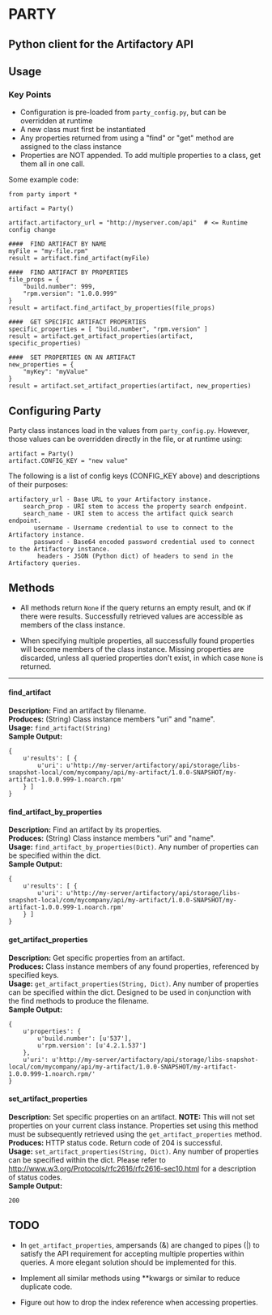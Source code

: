 PARTY
=====
Python client for the Artifactory API
----
## Usage

### Key Points
* Configuration is pre-loaded from ```party_config.py```, but can be overridden at runtime
* A new class must first be instantiated
* Any properties returned from using a "find" or "get" method are assigned to the class instance
* Properties are NOT appended. To add multiple properties to a class, get them all in one call.

Some example code:

    from party import *

    artifact = Party()

    artifact.artifactory_url = "http://myserver.com/api"  # <= Runtime config change

    ####  FIND ARTIFACT BY NAME
    myFile = "my-file.rpm"
    result = artifact.find_artifact(myFile)

    ####  FIND ARTIFACT BY PROPERTIES
    file_props = {
        "build.number": 999,
        "rpm.version": "1.0.0.999"
    }
    result = artifact.find_artifact_by_properties(file_props)

    ####  GET SPECIFIC ARTIFACT PROPERTIES
    specific_properties = [ "build.number", "rpm.version" ]
    result = artifact.get_artifact_properties(artifact, specific_properties)    

    ####  SET PROPERTIES ON AN ARTIFACT
    new_properties = {
        "myKey": "myValue"
    }
    result = artifact.set_artifact_properties(artifact, new_properties)

## Configuring Party

Party class instances load in the values from ```party_config.py```. However, those values can be overridden directly in the file, or at runtime using:

    artifact = Party()
    artifact.CONFIG_KEY = "new value"

The following is a list of config keys (CONFIG_KEY above) and descriptions of their purposes:
    
    artifactory_url - Base URL to your Artifactory instance.
        search_prop - URI stem to access the property search endpoint.
        search_name - URI stem to access the artifact quick search endpoint.
           username - Username credential to use to connect to the Artifactory instance.
           password - Base64 encoded password credential used to connect to the Artifactory instance.
            headers - JSON (Python dict) of headers to send in the Artifactory queries. 

## Methods

* All methods return ```None``` if the query returns an empty result, and ``OK`` if there were results. Successfully retrieved values are accessible as members of the class instance. 

* When specifying multiple properties, all successfully found properties will become members of the class instance. Missing properties are discarded, unless all queried properties don't exist, in which case ```None``` is returned.

----

#### find_artifact
**Description:** Find an artifact by filename.<br/>
**Produces:** (String) Class instance members "uri" and "name".<br/>
**Usage:** ```find_artifact(String)```<br/>
**Sample Output:**<br/>
    
    {
        u'results': [ {
            u'uri': u'http://my-server/artifactory/api/storage/libs-snapshot-local/com/mycompany/api/my-artifact/1.0.0-SNAPSHOT/my-artifact-1.0.0.999-1.noarch.rpm'
        } ]
    }

#### find_artifact_by_properties
**Description:** Find an artifact by its properties.<br/>
**Produces:** (String) Class instance members "uri" and "name".<br/>
**Usage:** ```find_artifact_by_properties(Dict)```. Any number of properties can be specified within the dict.<br/>
**Sample Output:**

    {
        u'results': [ {
            u'uri': u'http://my-server/artifactory/api/storage/libs-snapshot-local/com/mycompany/api/my-artifact/1.0.0-SNAPSHOT/my-artifact-1.0.0.999-1.noarch.rpm'
        } ]
    }

#### get_artifact_properties
**Description:** Get specific properties from an artifact. <br/>
**Produces:** Class instance members of any found properties, referenced by specified keys.<br/>
**Usage:** ```get_artifact_properties(String, Dict)```. Any number of properties can be specified within the dict. Designed to be used in conjunction with the find methods to produce the filename.<br/>
**Sample Output:**

    {
        u'properties': { 
            u'build.number': [u'537'], 
            u'rpm.version': [u'4.2.1.537']
        }, 
        u'uri': u'http://my-server/artifactory/api/storage/libs-snapshot-local/com/mycompany/api/my-artifact/1.0.0-SNAPSHOT/my-artifact-1.0.0.999-1.noarch.rpm/'
    }

#### set_artifact_properties
**Description:** Set specific properties on an artifact. **NOTE:** This will not set properties on your current class instance. Properties set using this method must be subsequently retrieved using the ```get_artifact_properties``` method.<br/>
**Produces:** HTTP status code. Return code of 204 is successful.<br/>
**Usage:** ```set_artifact_properties(String, Dict)```. Any number of properties can be specified within the dict. Please refer to http://www.w3.org/Protocols/rfc2616/rfc2616-sec10.html for a description of status codes.<br/>
**Sample Output:**

    200


## TODO
* In ```get_artifact_properties```, ampersands (&) are changed to pipes (|) to satisfy the API requirement for accepting multiple properties within queries. A more elegant solution should be implemented for this.

* Implement all similar methods using **kwargs or similar to reduce duplicate code.

* Figure out how to drop the index reference when accessing properties.

